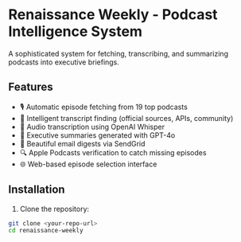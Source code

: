 # Renaissance Weekly - Podcast Intelligence System

A sophisticated system for fetching, transcribing, and summarizing podcasts into executive briefings.

## Features

- 🎙️ Automatic episode fetching from 19 top podcasts
- 📝 Intelligent transcript finding (official sources, APIs, community)
- 🎯 Audio transcription using OpenAI Whisper
- 🤖 Executive summaries generated with GPT-4o
- 📧 Beautiful email digests via SendGrid
- 🔍 Apple Podcasts verification to catch missing episodes
- 🌐 Web-based episode selection interface

## Installation

1. Clone the repository:
```bash
git clone <your-repo-url>
cd renaissance-weekly